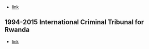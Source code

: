 - [link](https://en.wikipedia.org/wiki/Rwandan_genocide)
## 1994-2015 International Criminal Tribunal for Rwanda
- [link](https://en.wikipedia.org/wiki/International_Criminal_Tribunal_for_Rwanda)